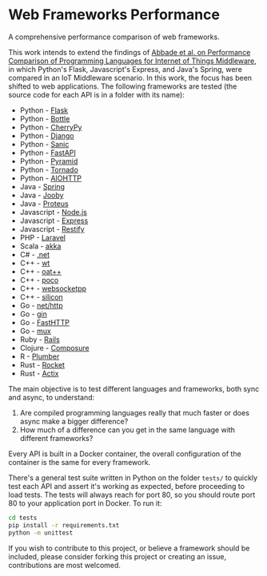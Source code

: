 # Web Frameworks Performance

A comprehensive performance comparison of web frameworks.

This work intends to extend the findings of [Abbade et al. on Performance Comparison of Programming Languages for Internet of Things Middleware](https://onlinelibrary.wiley.com/doi/abs/10.1002/ett.3891), in which Python's Flask, Javascript's Express, and Java's Spring, were compared in an IoT Middleware scenario. In this work, the focus has been shifted to web applications. The following frameworks are tested (the source code for each API is in a folder with its name):

+ Python - [Flask](https://flask.palletsprojects.com/en/1.1.x/)
+ Python - [Bottle](https://bottlepy.org/docs/dev/)
+ Python - [CherryPy](https://cherrypy.org/)
+ Python - [Django](https://www.djangoproject.com/)
+ Python - [Sanic](https://sanic.readthedocs.io/en/latest/)
+ Python - [FastAPI](https://fastapi.tiangolo.com/)
+ Python - [Pyramid](https://trypyramid.com/)
+ Python - [Tornado](https://www.tornadoweb.org/en/stable/)
+ Python - [AIOHTTP](https://docs.aiohttp.org/en/stable/)
+ Java - [Spring](https://spring.io/)
+ Java - [Jooby](https://github.com/jooby-project/jooby)
+ Java - [Proteus](https://github.com/noboomu/proteus)
+ Javascript - [Node.js](https://nodejs.org/en/)
+ Javascript - [Express](https://expressjs.com/)
+ Javascript - [Restify](http://restify.com/)
+ PHP - [Laravel](https://laravel.com/)
+ Scala - [akka](https://akka.io/)
+ C# - [.net](https://docs.microsoft.com/en-us/dotnet/)
+ C++ - [wt](https://www.webtoolkit.eu/wt/)
+ C++ - [oat++](https://github.com/oatpp/oatpp)
+ C++ - [poco](https://pocoproject.org/)
+ C++ - [websocketpp](https://github.com/zaphoyd/websocketpp)
+ C++ - [silicon](https://github.com/matt-42/silicon)
+ Go - [net/http](https://golang.org/pkg/net/http/)
+ Go - [gin](https://github.com/gin-gonic/gin)
+ Go - [FastHTTP](https://github.com/valyala/fasthttp)
+ Go - [mux](https://github.com/gorilla/mux)
+ Ruby - [Rails](https://rubyonrails.org/)
+ Clojure - [Composure](https://github.com/metosin/compojure-api)
+ R - [Plumber](https://www.rplumber.io/)
+ Rust - [Rocket](https://github.com/SergioBenitez/Rocket)
+ Rust - [Actix](https://actix.rs/)

The main objective is to test different languages and frameworks, both sync and async, to understand:

1. Are compiled programming languages really that much faster or does async make a bigger difference?
2. How much of a difference can you get in the same language with different frameworks?

Every API is built in a Docker container, the overall configuration of the container is the same for every framework.

There's a general test suite written in Python on the folder `tests/` to quickly test each API and assert it's working as expected, before proceeding to load tests. The tests will always reach for port 80, so you should route port 80 to your application port in Docker. To run it:

```sh
cd tests
pip install -r requirements.txt
python -m unittest
```

If you wish to contribute to this project, or believe a framework should be included, please consider forking this project or creating an issue, contributions are most welcomed.
